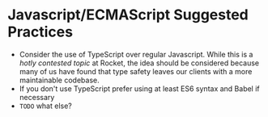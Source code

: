 # Javascript/ECMAScript Suggested Practices

- Consider the use of TypeScript over regular Javascript. While this is a _hotly contested topic_ at Rocket, the idea should be considered because many of us have found that type safety leaves our clients with a more maintainable codebase.
- If you don't use TypeScript prefer using at least ES6 syntax and Babel if necessary
- `TODO` what else?
